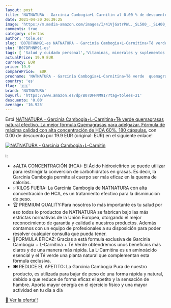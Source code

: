```yaml
---
layout: post
title: 'NATNATURA - Garcinia Cambogia+L-Carnitin al 0.00 % de descuento'
date: 2021-04-30 20:39:25
image: 'https://m.media-amazon.com/images/I/41VjGatrPWL._SL500_._SL400_.jpg'
comments: true
category: ofertas
author: 'tole.es'
slug: 'B07DFHNM91-es NATNATURA - Garcinia Cambogia+L-Carnitina+Té verde...'
sku: 'B07DFHNM91-es'
tags: [ 'Salud y cuidado personal','Vitaminas, minerales y suplementos en medicamentos, remedios y suplementos dietéticos','natnatura','té','verde', ]
actualPrice: 19.9 EUR
currency: EUR
price: 19.9
comparePrice:  EUR
prodname: 'NATNATURA - Garcinia Cambogia+L-Carnitina+Té verde  quemagrasas natural efectivo. La mejor fórmula Quemagrasas para adelgazar. Fórmula de máxima calidad con alta concentración de HCA 60%. 180 cápsulas.'
country: 'es'
flag: '🇪🇸'
brand: 'NATNATURA'
buyurl: 'https://www.amazon.es/dp/B07DFHNM91/?tag=tolees-21'
descuento: '0.00'
average: '16.925'
---
```


Está [NATNATURA - Garcinia Cambogia+L-Carnitina+Té verde  quemagrasas natural efectivo. La mejor fórmula Quemagrasas para adelgazar. Fórmula de máxima calidad con alta concentración de HCA 60%. 180 cápsulas.](https://www.amazon.es/dp/B07DFHNM91/?tag=tolees-21) con 0.00 de descuento por 19.9 EUR (original:  EUR) en el siguiente enlace!

[![NATNATURA - Garcinia Cambogia+L-Carnitin](https://m.media-amazon.com/images/I/41VjGatrPWL._SL500_._SL400_.jpg)](https://www.amazon.es/dp/B07DFHNM91/?tag=tolees-21)

ℹ️:

- 🔝ALTA CONCENTRACIÓN (HCA): El Ácido hidroxicítrico se puede utilizar para restringir la conversión de carbohidratos en grasas. Es decir, la Garcinia Cambogia permite al cuerpo ser más eficaz en la quema de calorías.
- ✅KILOS FUERA: La Garcinia Cambogia de NATNATURA con alta concentración de HCA, es un tratamiento efectivo para la disminución de peso.
- 🏆 PREMIUM QUALITY:Para nosotros lo más importante es tu salud por eso todos lo productos de NATNATURA se fabrican bajo las más estrictas normativas de la Unión Europea, otorgando el mejor reconocimiento de garantía y calidad a nuestros productos. Además contamos con un equipo de profesionales a su disposición para poder resolver cualquier consulta que pueda tener.
- 💊FORMULA EFICAZ: Gracias a está formula exclusiva de Garcinia Cambogia + L-Carnitina + Té Verde obtendremos unos beneficios más claros y de una manera más rápida. La L-Carnitina es un aminoácido esencial y el Té verde una planta natural que complementan esta fórmula exclusiva.
- 🍽 REDUCE EL APETITO: La Garcinia Cambogia Pura de nuestro producto, es utilizada para bajar de peso de una forma rápida y natural, debido a que reduce de forma eficaz el apetito y la sensación de hambre. Aporta mayor energía en el ejercicio físico y una mayor actividad en tu día a día

[🛒 Ver la oferta!!](https://www.amazon.es/dp/B07DFHNM91/?tag=tolees-21)
